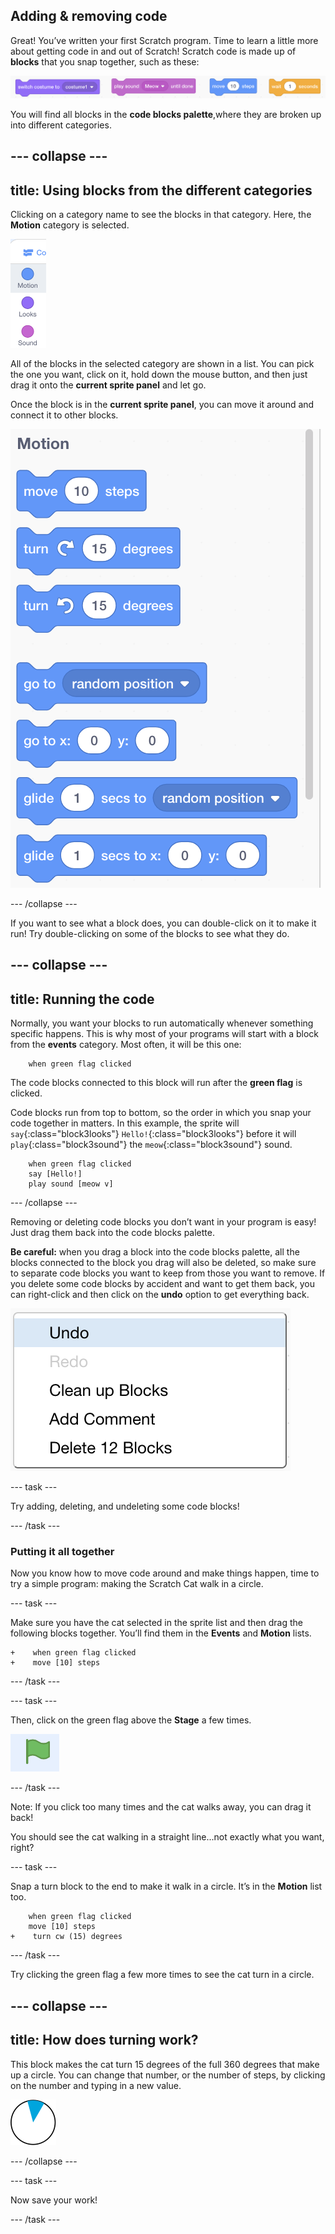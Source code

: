## Adding & removing code

Great! You’ve written your first Scratch program. Time to learn a little more about getting code in and out of Scratch! Scratch code is made up of **blocks** that you snap together, such as these:

![](images/code1.png)

You will find all blocks in the **code blocks palette**,where they are broken up into different categories.

--- collapse ---
---
title: Using blocks from the different categories
---

Clicking on a category name to see the blocks in that category. Here, the **Motion** category is selected.

![](images/code2a.png)

All of the blocks in the selected category are shown in a list. You can pick the one you want, click on it, hold down the mouse button, and then just drag it onto the **current sprite panel** and let go.

Once the block is in the **current sprite panel**, you can move it around and connect it to other blocks.

![](images/code2b.png)

--- /collapse ---

If you want to see what a block does, you can double-click on it to make it run! Try double-clicking on some of the blocks to see what they do.

--- collapse ---
---
title: Running the code
---

Normally, you want your blocks to run automatically whenever something specific happens. This is why most of your programs will start with a block from the **events** category. Most often, it will be this one:

```blocks3
    when green flag clicked
```

The code blocks connected to this block will run after the **green flag** is clicked.

Code blocks run from top to bottom, so the order in which you snap your code together in matters. In this example, the sprite will `say`{:class="block3looks"} `Hello!`{:class="block3looks"} before it will `play`{:class="block3sound"} the `meow`{:class="block3sound"} sound.


```blocks3
    when green flag clicked
    say [Hello!]
    play sound [meow v]
```

--- /collapse ---

Removing or deleting code blocks you don’t want in your program is easy! Just drag them back into the code blocks palette.

**Be careful:** when you drag a block into the code blocks palette, all the blocks connected to the block you drag will also be deleted, so make sure to separate code blocks you want to keep from those you want to remove. If you delete some code blocks by accident and want to get them back, you can right-click and then click on the **undo** option to get everything back.

![](images/code6.png)

--- task ---

Try adding, deleting, and undeleting some code blocks!

--- /task ---

### Putting it all together

Now you know how to move code around and make things happen, time to try a simple program: making the Scratch Cat walk in a circle.

--- task ---

Make sure you have the cat selected in the sprite list and then drag the following blocks together. You’ll find them in the **Events** and **Motion** lists.

```blocks3
+    when green flag clicked
+    move [10] steps
```

--- /task ---

--- task ---

Then, click on the green flag above the **Stage** a few times.

![](images/code7.png)

--- /task ---

Note: If you click too many times and the cat walks away, you can drag it back!

You should see the cat walking in a straight line...not exactly what you want, right?

--- task ---

Snap a turn block to the end to make it walk in a circle. It’s in the **Motion** list too.

```blocks3
    when green flag clicked
    move [10] steps
+    turn cw (15) degrees
```

--- /task ---

Try clicking the green flag a few more times to see the cat turn in a circle.

--- collapse ---
---
title: How does turning work?
---

This block makes the cat turn 15 degrees of the full 360 degrees that make up a circle. You can change that number, or the number of steps, by clicking on the number and typing in a new value.

![](images/code9.png)

--- /collapse ---

--- task ---

Now save your work!

--- /task ---

